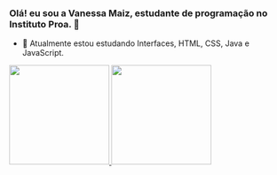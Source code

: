 ### Olá! eu sou a Vanessa Maiz, estudante de programação no Instituto Proa. 💙

- 🌱 Atualmente estou estudando Interfaces, HTML, CSS, Java e JavaScript.
<div> 
<a href="https://github.com/vanessamaiz">
<img loading="lazy" height="180em" src="https://github-readme-stats.vercel.app/api/top-langs/?username=vanessamaiz&layout=compact&langs_count=7&theme=dracula"/> 
<img loading="lazy" height="180em" src="https://github-readme-stats.vercel.app/api?username=vanessamaiz&show_icons=true&theme=dracula&include_all_commits=true&count_private=true"/> 
</div>

